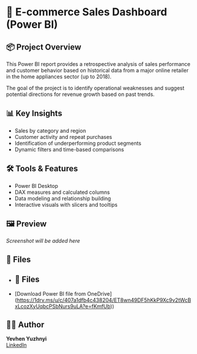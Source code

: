 # 🛒 E-commerce Sales Dashboard (Power BI)

## 📦 Project Overview

This Power BI report provides a retrospective analysis of sales performance and customer behavior based on historical data from a major online retailer in the home appliances sector (up to 2018).

The goal of the project is to identify operational weaknesses and suggest potential directions for revenue growth based on past trends.

## 📊 Key Insights

- Sales by category and region
- Customer activity and repeat purchases
- Identification of underperforming product segments
- Dynamic filters and time-based comparisons

## 🛠️ Tools & Features

- Power BI Desktop
- DAX measures and calculated columns
- Data modeling and relationship building
- Interactive visuals with slicers and tooltips

## 🖼️ Preview

_Screenshot will be added here_

## 📁 Files

- ## 📁 Files

- [Download Power BI file from OneDrive] (https://1drv.ms/u/c/407a1dfb4c438204/ET8wn49DF5hKkP9Xc9v2tWcBxLcozXyUqbcPSbNurs9uLA?e=fKmfUb))
   

## 👨‍💻 Author

**Yevhen Yuzhnyi**  
[LinkedIn](https://www.linkedin.com/in/yevhen-yuzhnyi/)


